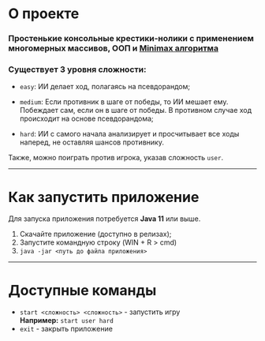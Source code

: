# О проекте #
### Простенькие консольные крестики-нолики с применением многомерных массивов, ООП и [Minimax алгоритма](https://www.freecodecamp.org/news/how-to-make-your-tic-tac-toe-game-unbeatable-by-using-the-minimax-algorithm-9d690bad4b37/)</br> 


### Существует 3 уровня сложности: ###
+ `easy`: ИИ делает ход, полагаясь на псевдорандом;

+ `medium`: Если противник в шаге от победы, то ИИ мешает ему. 
Побеждает сам, если он в шаге от победы. В противном случае ход происходит на основе псевдорандома;

+ `hard`: ИИ с самого начала анализирует и просчитывает все ходы наперед, не оставляя шансов противнику.

Также, можно поиграть против игрока, указав сложность `user`.
____
# Как запустить приложение #
Для запуска приложения потребуется **Java 11** или выше.
1. Скачайте приложение (доступно в релизах);
2. Запустите командную строку (WIN + R > cmd)
3. `java -jar <путь до файла приложения>`
____

# Доступные команды #
- `start <сложность> <сложность>` - запустить игру </br> **Например:** `start user hard`
- `exit` - закрыть приложение
